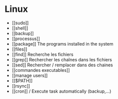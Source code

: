 # Linux

* [[sudo]]
* [[shell]]
* [[backup]]
* [[processus]]
* [[package]] The programs installed in the system
* [[files]]
* [[find]] Recherche les fichiers
* [[grep]] Rechercher les chaînes dans les fichiers
* [[sed]] Rechercher / remplacer dans des chaines
* [[commandes executables]]
* [[manage users]]
* [[$PATH]]
* [[rsync]]
* [[cron]] / Execute task automatically (backup,...)